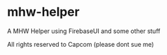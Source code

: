 # mhw-helper
A MHW Helper using FirebaseUI and some other stuff

All rights reserved to Capcom (please dont sue me)
